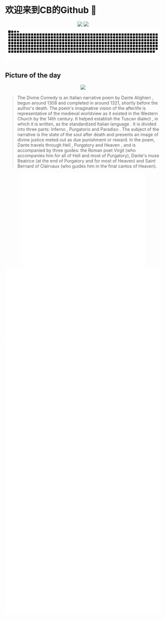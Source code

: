 
# 欢迎来到CB的Github 👋

<div align="center">
  <img height="137px" src="https://github-readme-stats.vercel.app/api?username=SuperCB&show_icons=true&theme=radical" />
  <img height="137px" src="https://github-readme-stats.vercel.app/api/top-langs/?username=SuperCB&hide_title=true&hide_border=true&layout=compact&langs_count=6&text_color=000&icon_color=fff" />
</div>


<div align="center">
    <img src="./contribution-snake/github-contribution-grid-snake.svg" />
</div>



## Picture of the day
<div align="center">
  <img width=400px src="https://upload.wikimedia.org/wikipedia/commons/thumb/2/2a/William_Bouguereau_-_Dante_and_Virgile_-_Google_Art_Project.jpg/450px-William_Bouguereau_-_Dante_and_Virgile_-_Google_Art_Project.jpg" />
</div>

>The  Divine Comedy  is an Italian  narrative poem  by  Dante Alighieri , begun around 1308 and completed in around 1321, shortly before the author's death. The poem's imaginative vision of the  afterlife  is representative of the  medieval worldview  as it existed in the  Western Church  by the 14th century. It helped establish the  Tuscan dialect , in which it is written, as the standardized  Italian language . It is divided into three parts:  Inferno ,  Purgatorio  and  Paradiso . The subject of the narrative is the state of the soul after death and presents an image of divine justice meted out as due punishment or reward. In the poem, Dante travels through  Hell ,  Purgatory  and  Heaven , and is accompanied by three guides: the Roman poet  Virgil  (who accompanies him for all of Hell and most of Purgatory), Dante's muse  Beatrice  (at the end of Purgatory and for most of Heaven) and  Saint Bernard of Clairvaux  (who guides him in the final  cantos  of Heaven).



<div align="center">
  <img height="300px" src="base_metrics.svg" />
  <img  src="metrics.plugin.calendar.full.svg" />
</div>


<div align="center">
  <img  src="plugin_metrics.svg" /> 
</div>
